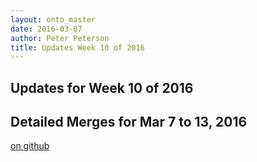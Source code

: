 ```yaml
---
layout: onto_master
date: 2016-03-07
author: Peter Peterson
title: Updates Week 10 of 2016
---
```

Updates for Week 10 of 2016
---------------------------

Detailed Merges for Mar 7 to 13, 2016
-------------------------------------
[on github](https://github.com/mantidproject/mantid/pulls?q=is%3Apr+merged%3A2016-03-08..2016-03-13)

